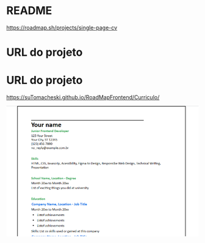 # README
https://roadmap.sh/projects/single-page-cv
# URL do projeto
# URL do projeto
https://suTomacheski.github.io/RoadMapFrontend/Curriculo/


![image](https://github.com/SuTomacheski/RoadMapFrontend/blob/main/Curriculum%20Vitae/curriculo.png)

